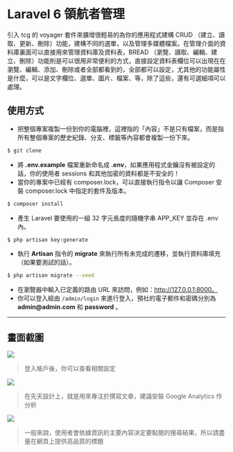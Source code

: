 # Laravel 6 領航者管理

引入 tcg 的 voyager 套件來擴增很輕易的為你的應用程式建構 CRUD （建立、讀取、更新、刪除）功能，建構不同的選單，以及管理多媒體檔案。在管理介面的資料庫裏面可以直接用來管理資料庫及資料表，BREAD （瀏覽、讀取、編輯、建立、刪除）功能則是可以很用非常便利的方式，直接設定資料表欄位可以出現在在瀏覽、編輯、添加、刪除或者全部都看到的，全部都可以設定，尤其他的功能屬性是什麼，可以是文字欄位、選單、圖片、檔案、等，除了這些，還有可選細項可以處理。

## 使用方式
- 把整個專案複製一份到你的電腦裡，這裡指的「內容」不是只有檔案，而是指所有整個專案的歷史紀錄、分支、標籤等內容都會複製一份下來。
```sh
$ git clone
```
- 將 __.env.example__ 檔案重新命名成 __.env__，如果應用程式金鑰沒有被設定的話，你的使用者 sessions 和其他加密的資料都是不安全的！
- 當你的專案中已經有 composer.lock，可以直接執行指令以讓 Composer 安裝 composer.lock 中指定的套件及版本。
```sh
$ composer install
```
- 產⽣ Laravel 要使用的一組 32 字元長度的隨機字串 APP_KEY 並存在 .env 內。
```sh
$ php artisan key:generate
```
- 執行 __Artisan__ 指令的 __migrate__ 來執行所有未完成的遷移，並執行資料庫填充（如果要測試的話）。
```sh
$ php artisan migrate --seed
```
- 在瀏覽器中輸入已定義的路由 URL 來訪問，例如：http://127.0.0.1:8000。
- 你可以登入經由 `/admin/login` 來進行登入，預社的電子郵件和密碼分別為 __admin@admin.com__ 和 __password__ 。

----

## 畫面截圖
![](https://i.imgur.com/pFVrgf1.png)
> 登入帳戶後，你可以查看相關設定

![](https://i.imgur.com/f8BM7Ys.png)
> 在先天設計上，就是用來專注於撰寫文章，建議安裝 Google Analytics 作分析

![](https://i.imgur.com/vXbVC3H.png)
> 一般來說，使用者會依據資訊的主要內容決定要點閱的搜尋結果，所以請盡量在網頁上提供高品質的標題
